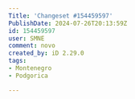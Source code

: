 ```yaml
---
Title: 'Changeset #154459597'
PublishDate: 2024-07-26T20:13:59Z
id: 154459597
user: SMNE
comment: novo
created_by: iD 2.29.0
tags:
- Montenegro
- Podgorica

---
```

